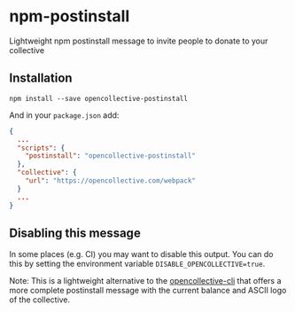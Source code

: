 # npm-postinstall
Lightweight npm postinstall message to invite people to donate to your collective

## Installation

```
npm install --save opencollective-postinstall
```

And in your `package.json` add: 

```json
{
  ...
  "scripts": {
    "postinstall": "opencollective-postinstall"
  },
  "collective": {
    "url": "https://opencollective.com/webpack"
  }
  ...
}
```

## Disabling this message
In some places (e.g. CI) you may want to disable this output. You can do this by setting the environment variable `DISABLE_OPENCOLLECTIVE=true`.

Note: This is a lightweight alternative to the [opencollective-cli](https://github.com/opencollective/opencollective-cli) that offers a more complete postinstall message with the current balance and ASCII logo of the collective.

